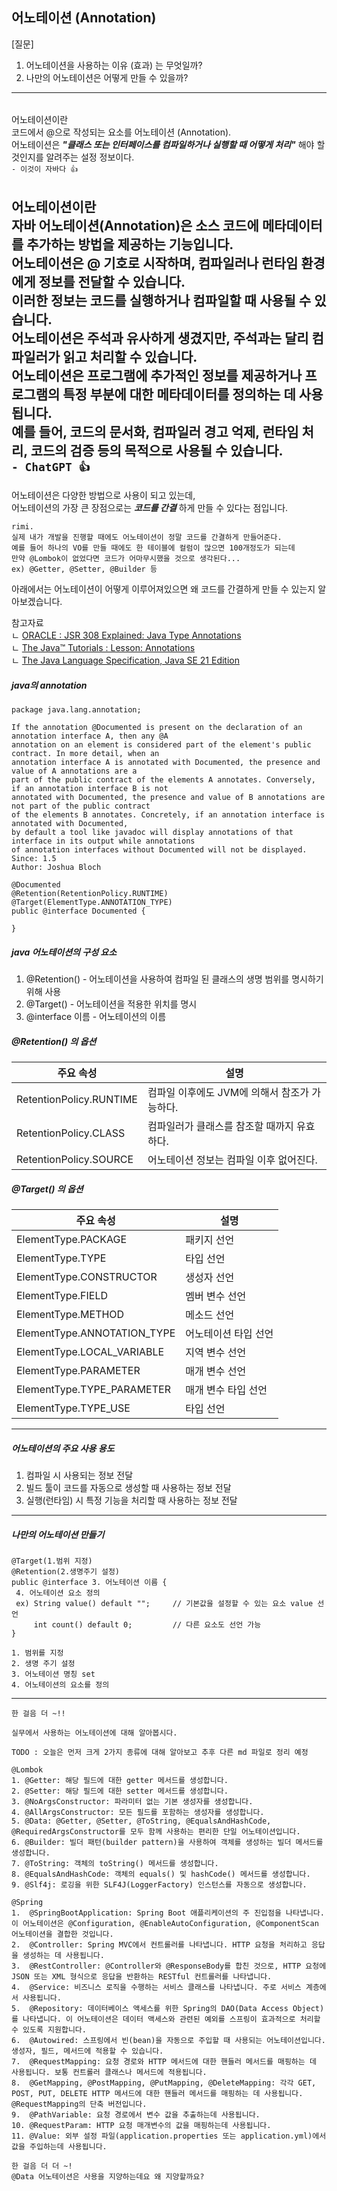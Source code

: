 ## 어노테이션 (Annotation)

[질문]

1. 어노테이션을 사용하는 이유 (효과) 는 무엇일까?
2. 나만의 어노테이션은 어떻게 만들 수 있을까?

---

######

어노테이션이란  
코드에서 @으로 작성되는 요소를 어노테이션 (Annotation).  
어노테이션은 ***"클래스 또는 인터페이스를 컴파일하거나 실행할 때 어떻게 처리"*** 해야 할 것인지를 알려주는 설정 정보이다.  
`- 이것이 자바다 👍`

######

어노테이션이란  
자바 어노테이션(Annotation)은 소스 코드에 메타데이터를 추가하는 방법을 제공하는 기능입니다.  
어노테이션은 @ 기호로 시작하며, 컴파일러나 런타임 환경에게 정보를 전달할 수 있습니다.  
이러한 정보는 코드를 실행하거나 컴파일할 때 사용될 수 있습니다.  
어노테이션은 주석과 유사하게 생겼지만, 주석과는 달리 컴파일러가 읽고 처리할 수 있습니다.  
어노테이션은 프로그램에 추가적인 정보를 제공하거나 프로그램의 특정 부분에 대한 메타데이터를 정의하는 데 사용됩니다.  
예를 들어, 코드의 문서화, 컴파일러 경고 억제, 런타임 처리, 코드의 검증 등의 목적으로 사용될 수 있습니다.    
`- ChatGPT 👍`
---

어노테이션은 다양한 방법으로 사용이 되고 있는데,  
어노테이션의 가장 큰 장점으로는 ***코드를 간결*** 하게 만들 수 있다는 점입니다.

```
rimi.
실제 내가 개발을 진행할 때에도 어노테이션이 정말 코드를 간결하게 만들어준다.
예를 들어 하나의 VO를 만들 때에도 한 테이블에 컬럼이 많으면 100개정도가 되는데
만약 @Lombok이 없었다면 코드가 어마무시했을 것으로 생각된다...
ex) @Getter, @Setter, @Builder 등
```

아래에서는 어노테이션이 어떻게 이루어져있으면 왜 코드를 간결하게 만들 수 있는지 알아보겠습니다.

참고자료   
ㄴ [ORACLE : JSR 308 Explained: Java Type Annotations](https://www.oracle.com/technical-resources/articles/java/ma14-architect-annotations.html)  
ㄴ [The Java™ Tutorials : Lesson: Annotations](https://docs.oracle.com/javase/tutorial/java/annotations/index.html)  
ㄴ [The Java Language Specification, Java SE 21 Edition](https://docs.oracle.com/javase/specs/jls/se21/jls21.pdf)

##### java의 annotation

```
package java.lang.annotation;

If the annotation @Documented is present on the declaration of an annotation interface A, then any @A 
annotation on an element is considered part of the element's public contract. In more detail, when an 
annotation interface A is annotated with Documented, the presence and value of A annotations are a 
part of the public contract of the elements A annotates. Conversely, if an annotation interface B is not 
annotated with Documented, the presence and value of B annotations are not part of the public contract 
of the elements B annotates. Concretely, if an annotation interface is annotated with Documented, 
by default a tool like javadoc will display annotations of that interface in its output while annotations 
of annotation interfaces without Documented will not be displayed.
Since: 1.5
Author: Joshua Bloch

@Documented
@Retention(RetentionPolicy.RUNTIME)
@Target(ElementType.ANNOTATION_TYPE)
public @interface Documented {

}
```

##### java 어노테이션의 구성 요소

1. @Retention() - 어노테이션을 사용하여 컴파일 된 클래스의 생명 범위를 명시하기 위해 사용
2. @Target() - 어노테이션을 적용한 위치를 명시
3. @interface 이름 - 어노테이션의 이름

##### @Retention() 의 옵션

| 주요 속성                   | 설명                          |
|-------------------------|-----------------------------|
| RetentionPolicy.RUNTIME | 컴파일 이후에도 JVM에 의해서 참조가 가능하다. |
| RetentionPolicy.CLASS   | 컴파일러가 클래스를 참조할 때까지 유효하다.    |
| RetentionPolicy.SOURCE  | 어노테이션 정보는 컴파일 이후 없어진다.      |

##### @Target() 의 옵션

| 주요 속성                       | 설명          |
|-----------------------------|-------------|
| ElementType.PACKAGE         | 패키지 선언      |
| ElementType.TYPE            | 타입 선언       |
| ElementType.CONSTRUCTOR     | 생성자 선언      |
| ElementType.FIELD           | 멤버 변수 선언    |
| ElementType.METHOD          | 메소드 선언      |
| ElementType.ANNOTATION_TYPE | 어노테이션 타입 선언 |
| ElementType.LOCAL_VARIABLE  | 지역 변수 선언    |
| ElementType.PARAMETER       | 매개 변수 선언    |
| ElementType.TYPE_PARAMETER  | 매개 변수 타입 선언 |
| ElementType.TYPE_USE        | 타입 선언       |

---

##### 어노테이션의 주요 사용 용도

1. 컴파일 시 사용되는 정보 전달
2. 빌드 툴이 코드를 자동으로 생성할 때 사용하는 정보 전달
3. 실행(런타임) 시 특정 기능을 처리할 때 사용하는 정보 전달

---

##### 나만의 어노테이션 만들기

```
@Target(1.범위 지정)
@Retention(2.생명주기 설정)
public @interface 3. 어노테이션 이름 {
 4. 어노테이션 요소 정의
 ex) String value() default "";     // 기본값을 설정할 수 있는 요소 value 선언
     int count() default 0;         // 다른 요소도 선언 가능
}

1. 범위를 지정
2. 생명 주기 설정
3. 어노테이션 명칭 set
4. 어노테이션의 요소를 정의
```

---

``` 
한 걸음 더 ~!!
 
실무에서 사용하는 어노테이션에 대해 알아봅시다.

TODO : 오늘은 먼저 크게 2가지 종류에 대해 알아보고 추후 다른 md 파일로 정리 예정

@Lombok
1. @Getter: 해당 필드에 대한 getter 메서드를 생성합니다.
2. @Setter: 해당 필드에 대한 setter 메서드를 생성합니다.
3. @NoArgsConstructor: 파라미터 없는 기본 생성자를 생성합니다.
4. @AllArgsConstructor: 모든 필드를 포함하는 생성자를 생성합니다.
5. @Data: @Getter, @Setter, @ToString, @EqualsAndHashCode, @RequiredArgsConstructor를 모두 함께 사용하는 편리한 단일 어노테이션입니다.
6. @Builder: 빌더 패턴(builder pattern)을 사용하여 객체를 생성하는 빌더 메서드를 생성합니다.
7. @ToString: 객체의 toString() 메서드를 생성합니다.
8. @EqualsAndHashCode: 객체의 equals() 및 hashCode() 메서드를 생성합니다.
9. @Slf4j: 로깅을 위한 SLF4J(LoggerFactory) 인스턴스를 자동으로 생성합니다.

@Spring
1.  @SpringBootApplication: Spring Boot 애플리케이션의 주 진입점을 나타냅니다. 이 어노테이션은 @Configuration, @EnableAutoConfiguration, @ComponentScan 어노테이션을 결합한 것입니다.
2.  @Controller: Spring MVC에서 컨트롤러를 나타냅니다. HTTP 요청을 처리하고 응답을 생성하는 데 사용됩니다.
3.  @RestController: @Controller와 @ResponseBody를 합친 것으로, HTTP 요청에 JSON 또는 XML 형식으로 응답을 반환하는 RESTful 컨트롤러를 나타냅니다.
4.  @Service: 비즈니스 로직을 수행하는 서비스 클래스를 나타냅니다. 주로 서비스 계층에서 사용됩니다.
5.  @Repository: 데이터베이스 액세스를 위한 Spring의 DAO(Data Access Object)를 나타냅니다. 이 어노테이션은 데이터 액세스와 관련된 예외를 스프링이 효과적으로 처리할 수 있도록 지원합니다.
6.  @Autowired: 스프링에서 빈(bean)을 자동으로 주입할 때 사용되는 어노테이션입니다. 생성자, 필드, 메서드에 적용할 수 있습니다.
7.  @RequestMapping: 요청 경로와 HTTP 메서드에 대한 핸들러 메서드를 매핑하는 데 사용됩니다. 보통 컨트롤러 클래스나 메서드에 적용됩니다.
8.  @GetMapping, @PostMapping, @PutMapping, @DeleteMapping: 각각 GET, POST, PUT, DELETE HTTP 메서드에 대한 핸들러 메서드를 매핑하는 데 사용됩니다. @RequestMapping의 단축 버전입니다.
9.  @PathVariable: 요청 경로에서 변수 값을 추출하는데 사용됩니다.
10. @RequestParam: HTTP 요청 매개변수의 값을 매핑하는데 사용됩니다.
11. @Value: 외부 설정 파일(application.properties 또는 application.yml)에서 값을 주입하는데 사용됩니다.
```

``` 
한 걸음 더 더 ~!
@Data 어노테이션은 사용을 지양하는데요 왜 지양할까요?
```